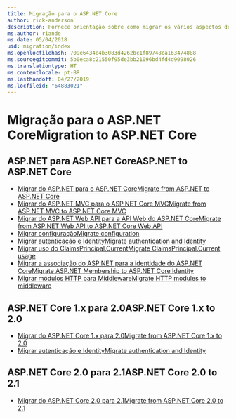 ```yaml
---
title: Migração para o ASP.NET Core
author: rick-anderson
description: Fornece orientação sobre como migrar os vários aspectos do ASP.NET 4.x para o ASP.NET Core.
ms.author: riande
ms.date: 05/04/2018
uid: migration/index
ms.openlocfilehash: 709e6434e4b3083d4262bc1f89748ca163474888
ms.sourcegitcommit: 5b0eca8c21550f95de3bb21096bd4fd4d9098026
ms.translationtype: HT
ms.contentlocale: pt-BR
ms.lasthandoff: 04/27/2019
ms.locfileid: "64883021"
---
```

# <a name="migration-to-aspnet-core"></a><span data-ttu-id="27b1b-103">Migração para o ASP.NET Core</span><span class="sxs-lookup"><span data-stu-id="27b1b-103">Migration to ASP.NET Core</span></span>

## <a name="aspnet-to-aspnet-core"></a><span data-ttu-id="27b1b-104">ASP.NET para ASP.NET Core</span><span class="sxs-lookup"><span data-stu-id="27b1b-104">ASP.NET to ASP.NET Core</span></span>

* [<span data-ttu-id="27b1b-105">Migrar do ASP.NET para o ASP.NET Core</span><span class="sxs-lookup"><span data-stu-id="27b1b-105">Migrate from ASP.NET to ASP.NET Core</span></span>](xref:migration/proper-to-2x/index)
* [<span data-ttu-id="27b1b-106">Migrar do ASP.NET MVC para o ASP.NET Core MVC</span><span class="sxs-lookup"><span data-stu-id="27b1b-106">Migrate from ASP.NET MVC to ASP.NET Core MVC</span></span>](xref:migration/mvc)
* [<span data-ttu-id="27b1b-107">Migrar do ASP.NET Web API para a API Web do ASP.NET Core</span><span class="sxs-lookup"><span data-stu-id="27b1b-107">Migrate from ASP.NET Web API to ASP.NET Core Web API</span></span>](xref:migration/webapi)
* [<span data-ttu-id="27b1b-108">Migrar configuração</span><span class="sxs-lookup"><span data-stu-id="27b1b-108">Migrate configuration</span></span>](xref:migration/configuration)
* [<span data-ttu-id="27b1b-109">Migrar autenticação e Identity</span><span class="sxs-lookup"><span data-stu-id="27b1b-109">Migrate authentication and Identity</span></span>](xref:migration/identity)
* [<span data-ttu-id="27b1b-110">Migrar uso do ClaimsPrincipal.Current</span><span class="sxs-lookup"><span data-stu-id="27b1b-110">Migrate ClaimsPrincipal.Current usage</span></span>](xref:migration/claimsprincipal-current)
* [<span data-ttu-id="27b1b-111">Migrar a associação do ASP.NET para a identidade do ASP.NET Core</span><span class="sxs-lookup"><span data-stu-id="27b1b-111">Migrate ASP.NET Membership to ASP.NET Core Identity</span></span>](xref:migration/proper-to-2x/membership-to-core-identity)
* [<span data-ttu-id="27b1b-112">Migrar módulos HTTP para Middleware</span><span class="sxs-lookup"><span data-stu-id="27b1b-112">Migrate HTTP modules to middleware</span></span>](xref:migration/http-modules)

## <a name="aspnet-core-1x-to-20"></a><span data-ttu-id="27b1b-113">ASP.NET Core 1.x para 2.0</span><span class="sxs-lookup"><span data-stu-id="27b1b-113">ASP.NET Core 1.x to 2.0</span></span>

* [<span data-ttu-id="27b1b-114">Migrar do ASP.NET Core 1.x para 2.0</span><span class="sxs-lookup"><span data-stu-id="27b1b-114">Migrate from ASP.NET Core 1.x to 2.0</span></span>](xref:migration/1x-to-2x/index)
* [<span data-ttu-id="27b1b-115">Migrar autenticação e Identity</span><span class="sxs-lookup"><span data-stu-id="27b1b-115">Migrate authentication and Identity</span></span>](xref:migration/1x-to-2x/identity-2x)

## <a name="aspnet-core-20-to-21"></a><span data-ttu-id="27b1b-116">ASP.NET Core 2.0 para 2.1</span><span class="sxs-lookup"><span data-stu-id="27b1b-116">ASP.NET Core 2.0 to 2.1</span></span>

* [<span data-ttu-id="27b1b-117">Migrar do ASP.NET Core 2.0 para 2.1</span><span class="sxs-lookup"><span data-stu-id="27b1b-117">Migrate from ASP.NET Core 2.0 to 2.1</span></span>](xref:migration/20_21)
